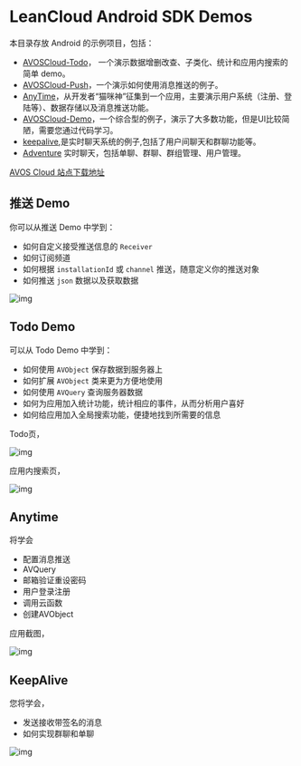# LeanCloud Android SDK Demos

本目录存放 Android 的示例项目，包括：

* [AVOSCloud-Todo](./AVOSCloud-Todo)， 一个演示数据增删改查、子类化、统计和应用内搜索的简单 demo。
* [AVOSCloud-Push](./AVOSCloud-Push)，一个演示如何使用消息推送的例子。
* [AnyTime](./AnyTime)，从开发者“猫咪神”征集到一个应用，主要演示用户系统（注册、登陆等）、数据存储以及消息推送功能。
* [AVOSCloud-Demo](./AVOSCloud-Demo)，一个综合型的例子，演示了大多数功能，但是UI比较简陋，需要您通过代码学习。
* [keepalive](./keepalive),是实时聊天系统的例子,包括了用户间聊天和群聊功能等。
* [Adventure](https://github.com/leancloud/Adventure) 实时聊天，包括单聊、群聊、群组管理、用户管理。


[AVOS Cloud 站点下载地址](http://download.leancloud.cn/demo/)

## 推送 Demo 

你可以从推送 Demo 中学到：

* 如何自定义接受推送信息的 `Receiver`
* 如何订阅频道
* 如何根据 `installationId` 或 `channel` 推送，随意定义你的推送对象
* 如何推送 `json` 数据以及获取数据

![img](https://raw.githubusercontent.com/lzwjava/plan/master/push.png)

## Todo Demo

可以从 Todo Demo 中学到：

* 如何使用 `AVObject` 保存数据到服务器上
* 如何扩展 `AVObject` 类来更为方便地使用
* 如何使用 `AVQuery` 查询服务器数据
* 如何为应用加入统计功能，统计相应的事件，从而分析用户喜好
* 如何给应用加入全局搜索功能，便捷地找到所需要的信息

Todo页，

![img](https://raw.githubusercontent.com/lzwjava/plan/master/android-todo-360.png)

应用内搜索页，

![img](https://raw.githubusercontent.com/lzwjava/plan/master/todo360.png)


## Anytime
将学会

* 配置消息推送
* AVQuery
* 邮箱验证重设密码
* 用户登录注册
* 调用云函数
* 创建AVObject

应用截图，

![img](https://raw.githubusercontent.com/lzwjava/plan/master/anytime360.png)

## KeepAlive 
您将学会，
* 发送接收带签名的消息
* 如何实现群聊和单聊

![img](https://raw.githubusercontent.com/lzwjava/plan/master/chat360.png)


